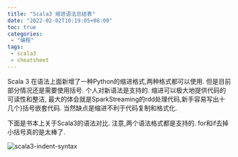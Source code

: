 ```yaml
---
title: "Scala3 缩进语法总结表"
date: "2022-02-02T10:19:05+08:00"
toc: true
categories:
 - "编程"
tags:
 - scala3
 - cheatsheet
---
```


Scala 3 在语法上面新增了一种Python的缩进格式,两种格式都可以使用. 但是目前部分情况还是需要使用括号.
个人对新语法是支持的. 缩进可以极大地提供代码的可读性和整洁, 最大的体会就是SparkStreaming的rdd处理代码,新手容易写出十几个}括号嵌套代码.
当然缺点是缩进不利于代码复制和格式化.

下面是书本上关于Scala3的语法对比. 注意,两个语法格式都是支持的. for和if去掉小括号真的是太棒了.

<!--more-->

![scala3-indent-syntax](https://cdn.staticaly.com/gh/zhimoe/zhi.moe.pic@main/pic/scala3-indent.67cs88jvxlw0.webp)